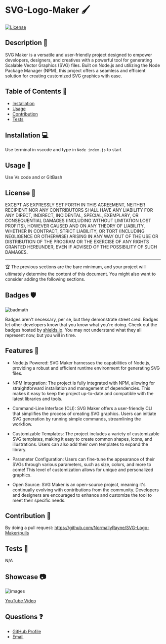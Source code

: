 # SVG-Logo-Maker 🖌️

[![License](https://img.shields.io/badge/License-EPL_1.0-red.svg)](https://opensource.org/licenses/EPL-1.0)

## Description 🚀

SVG Maker is a versatile and user-friendly project designed to empower developers, designers, and creatives with a powerful tool for generating Scalable Vector Graphics (SVG) files. Built on Node.js and utilizing the Node Package Manager (NPM), this project offers a seamless and efficient solution for creating customized SVG graphics with ease.

## Table of Contents 📜

- [Installation](#installation)
- [Usage](#usage)
- [Contribution](#contribution)
- [Tests](#tests)

## Installation 💻

Use terminal in vscode and type in ```Node index.js``` to start 

## Usage 🎯

Use Vs code and or GitBash

## License 📜

EXCEPT AS EXPRESSLY SET FORTH IN THIS AGREEMENT, NEITHER RECIPIENT NOR ANY CONTRIBUTORS SHALL HAVE ANY LIABILITY FOR ANY DIRECT, INDIRECT, INCIDENTAL, SPECIAL, EXEMPLARY, OR CONSEQUENTIAL DAMAGES (INCLUDING WITHOUT LIMITATION LOST PROFITS), HOWEVER CAUSED AND ON ANY THEORY OF LIABILITY, WHETHER IN CONTRACT, STRICT LIABILITY, OR TORT (INCLUDING NEGLIGENCE OR OTHERWISE) ARISING IN ANY WAY OUT OF THE USE OR DISTRIBUTION OF THE PROGRAM OR THE EXERCISE OF ANY RIGHTS GRANTED HEREUNDER, EVEN IF ADVISED OF THE POSSIBILITY OF SUCH DAMAGES.

---

🏆 The previous sections are the bare minimum, and your project will ultimately determine the content of this document. You might also want to consider adding the following sections.

## Badges 🛡️

![badmath](https://img.shields.io/github/languages/top/lernantino/badmath)

Badges aren't necessary, per se, but they demonstrate street cred. Badges let other developers know that you know what you're doing. Check out the badges hosted by [shields.io](https://shields.io/). You may not understand what they all represent now, but you will in time.

## Features 🌟

- Node.js Powered: SVG Maker harnesses the capabilities of Node.js, providing a robust and efficient runtime environment for generating SVG files.

- NPM Integration: The project is fully integrated with NPM, allowing for straightforward installation and management of dependencies. This makes it easy to keep the project up-to-date and compatible with the latest libraries and tools.

- Command-Line Interface (CLI): SVG Maker offers a user-friendly CLI that simplifies the process of creating SVG graphics. Users can initiate SVG generation by running simple commands, streamlining the workflow.

- Customizable Templates: The project includes a variety of customizable SVG templates, making it easy to create common shapes, icons, and illustrations. Users can also add their own templates to expand the library.

- Parameter Configuration: Users can fine-tune the appearance of their SVGs through various parameters, such as size, colors, and more to come! This level of customization allows for unique and personalized graphics.

- Open Source: SVG Maker is an open-source project, meaning it's continually evolving with contributions from the community. Developers and designers are encouraged to enhance and customize the tool to meet their specific needs.

## Contribution 🤝

By doing a pull request: https://github.com/NormallyRayne/SVG-Logo-Maker/pulls

## Tests 🧪

N/A

## Showcase 📷

![images](./assets/images/Screenshot%202023-11-10%20at%2012.45.27 PM.png)

[YouTube Video](https://youtu.be/POMBdVsNzk8)

## Questions ❓

<ul>
<li> <a href="https://github.com/NormallyRayne">GitHub Profile</a> </li>
<li> <a href="mailto:Contact.RickCollett@protonmail.com">Email</a> </li>
</ul>
